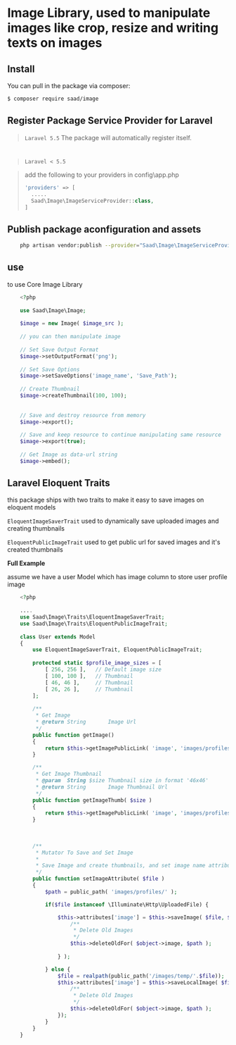 # Image Library, used to manipulate images like crop, resize and writing texts on images

## Install

You can pull in the package via composer:

```bash
$ composer require saad/image
```

## Register Package Service Provider for Laravel

> `Laravel 5.5` The package will automatically register itself.

#

> `Laravel < 5.5`

> add the following to your providers in config\app.php 
> 
> ```php
> 'providers' => [
> 	.....
> 	Saad\Image\ImageServiceProvider::class,
> ]
> ```

## Publish package aconfiguration and assets
```bash
	php artisan vendor:publish --provider="Saad\Image\ImageServiceProvider"
```


## use

to use Core Image Library

```php
	<?php
	
	use Saad\Image\Image;
	
	$image = new Image( $image_src );
	
	// you can then manipulate image
	
	// Set Save Output Format
	$image->setOutputFormat('png');
	
	// Set Save Options
	$image->setSaveOptions('image_name', 'Save_Path');
	
	// Create Thumbnail
	$image->createThumbnail(100, 100);
	
	
	// Save and destroy resource from memory
	$image->export();
	
	// Save and keep resource to continue manipulating same resource
	$image->export(true);
	
	// Get Image as data-url string
	$image->embed();

```


## Laravel Eloquent Traits
this package ships with two traits to make it easy to save images on eloquent models


`EloquentImageSaverTrait` used to dynamically save uploaded images and creating thumbnails

`EloquentPublicImageTrait` used to get public url for saved images and it's created thumbnails

__Full Example__

assume we have a user Model which has image column to store user profile image

```php
	<?php
	
	....
	use Saad\Image\Traits\EloquentImageSaverTrait;
	use Saad\Image\Traits\EloquentPublicImageTrait;
	
	class User extends Model
	{
		use EloquentImageSaverTrait, EloquentPublicImageTrait;
		
		protected static $profile_image_sizes = [
        	[ 256, 256 ],  	// Default image size
        	[ 100, 100 ], 	// Thumbnail
        	[ 46, 46 ],		// Thumbnail
        	[ 26, 26 ],		// Thumbnail
        ];
	
		/**
	     * Get Image
	     * @return String       Image Url
	     */
	    public function getImage()
	    {
	        return $this->getImagePublicLink( 'image', 'images/profiles/' );
	    }

	    /**
	     * Get Image Thumbnail
	     * @param  String $size Thumbnail size in format '46x46'
	     * @return String       Image Thumbnail Url
	     */
	    public function getImageThumb( $size )
	    {
	        return $this->getImagePublicLink( 'image', 'images/profiles/thumb/', $size );
	    }
	    
	    
		
		/**
	     * Mutator To Save and Set Image
	     *
	     * Save Image and create thumbnails, and set image name attribute to model
	     */
	    public function setImageAttribute( $file )
	    {
	        $path = public_path( 'images/profiles/' );        

	        if($file instanceof \Illuminate\Http\UploadedFile) {

	            $this->attributes['image'] = $this->saveImage( $file, $path, null, static::$profile_image_sizes, function( $object, $save_name ) use($path){
	                /**
	                 * Delete Old Images
	                 */
	                $this->deleteOldFor( $object->image, $path );
	                
	            } );

	        } else {
	            $file = realpath(public_path('/images/temp/'.$file));
	            $this->attributes['image'] = $this->saveLocalImage( $file, $path, null, static::$profile_image_sizes, function( $object, $save_name ) use($path){
	                /**
	                 * Delete Old Images
	                 */
	                $this->deleteOldFor( $object->image, $path );
	            });
	        }
    	}
    }
```
